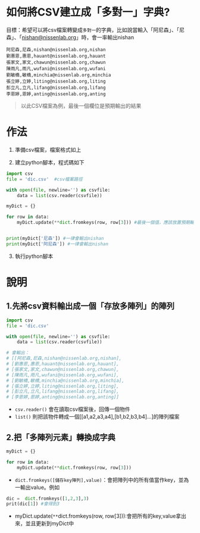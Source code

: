 # 如何將CSV建立成「多對一」字典?


目標：希望可以將csv檔案轉變成`多對一`的字典，比如說當輸入「阿尼森」、「尼森」、「nishan@nissenlab.org」時，會一率輸出nishan

```csv
阿尼森,尼森,nishan@nissenlab.org,nishan
劉惠恩,惠恩,hauant@nissenlab.org,hauant
張家文,家文,chawun@nissenlab.org,chawun
陳雨凡,雨凡,wufani@nissenlab.org,wufani
劉敏橋,敏橋,minchia@nissenlab.org,minchia
張立婷,立婷,liting@nissenlab.org,liting
彭立凡,立凡,lifang@nissenlab.org,lifang
李恩婷,恩婷,anting@nissenlab.org,anting
```
> 以此CSV檔案為例，最後一個欄位是預期輸出的結果


# 作法

1. 準備csv檔案，檔案格式如上

2. 建立python腳本，程式碼如下

```py
import csv
file = 'dic.csv'  #csv檔案路徑 

with open(file, newline='') as csvfile:
    data = list(csv.reader(csvfile))  

myDict = {}

for row in data:
    myDict.update(**dict.fromkeys(row, row[3])) #最後一個值，應該放置預期輸出的欄位，不一定是3


print(myDict['尼森']) #一律會輸出nishan
print(myDict['阿尼森']) #一律會輸出nishan
```

3. 執行python腳本



# 說明

## 1.先將csv資料輸出成一個「存放多陣列」的陣列
```py
import csv
file = 'dic.csv'  

with open(file, newline='') as csvfile:
    data = list(csv.reader(csvfile))  

# 會輸出：
# [[阿尼森,尼森,nishan@nissenlab.org,nishan],
# [劉惠恩,惠恩,hauant@nissenlab.org,hauant],
# [張家文,家文,chawun@nissenlab.org,chawun],
# [陳雨凡,雨凡,wufani@nissenlab.org,wufani],
# [劉敏橋,敏橋,minchia@nissenlab.org,minchia],
# [張立婷,立婷,liting@nissenlab.org,liting],
# [彭立凡,立凡,lifang@nissenlab.org,lifang],
# [李恩婷,恩婷,anting@nissenlab.org,anting]]  

```

- `csv.reader()` 會在讀取csv檔案後，回傳一個物件
- `list()` 則把該物件轉成一個[[a1,a2,a3,a4],[b1,b2,b3,b4]...]的陣列檔案

## 2.把「多陣列元素」轉換成字典

```py
myDict = {}

for row in data:
    myDict.update(**dict.fromkeys(row, row[3]))
```

- `dict.fromkeys([儲存key陣列],value)`：會把陣列中的所有值當作key，並為一輸出value。例如

```py
dic =  dict.fromkeys([1,2,3],3)
prit(dic[1]) #會得到3
```

- myDict.update(`**`dict.fromkeys(row, row[3])):會把所有的key,value拿出來，並且更新到myDict中

